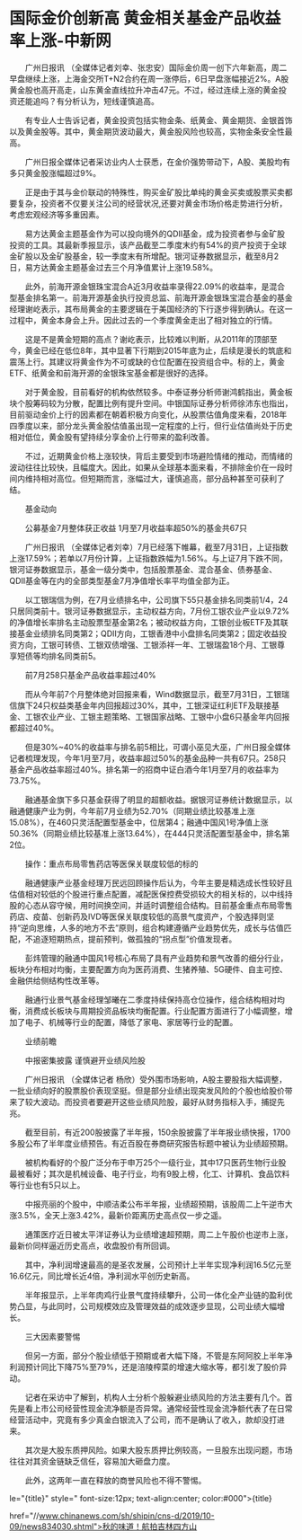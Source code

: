 # 国际金价创新高 黄金相关基金产品收益率上涨-中新网

　　广州日报讯 （全媒体记者刘幸、张忠安）国际金价周一创下六年新高，周二早盘继续上涨，上海金交所T+N2合约在周一涨停后，6日早盘涨幅接近2%。A股黄金股也高开高走，山东黄金直线拉升冲击47元。不过，经过连续上涨的黄金投资还能追吗？有分析认为，短线谨慎追高。

　　有专业人士告诉记者，黄金投资包括实物金条、纸黄金、黄金期货、金银首饰以及黄金股等。其中，黄金期货波动最大，黄金股风险也较高，实物金条安全性最高。

　　广州日报全媒体记者采访业内人士获悉，在金价强势带动下，A股、美股均有多只黄金股涨幅超过9%。

　　正是由于其与金价联动的特殊性，购买金矿股比单纯的黄金买卖或股票买卖都要复杂，投资者不仅要关注公司的经营状况,还要对黄金市场价格走势进行分析，考虑宏观经济等多重因素。

　　易方达黄金主题基金作为可以投向境外的QDII基金，成为投资者参与金矿股投资的工具。其最新季报显示，该产品截至二季度末约有54%的资产投资于全球金矿股以及金矿股基金，较一季度末有所增配。银河证券数据显示，截至8月2日，易方达黄金主题基金过去三个月净值累计上涨19.58%。

　　此外，前海开源金银珠宝混合A近3月收益率录得22.09%的收益率，是混合型基金排名第一。前海开源基金执行投资总监、前海开源金银珠宝混合基金的基金经理谢屹表示，其布局黄金的主要逻辑在于美国经济的下行逐步得到确认。在这一过程中，黄金本身会上升。因此过去的一个季度黄金走出了相对独立的行情。

　　这是不是黄金短期的高点？谢屹表示，比较难以判断，从2011年的顶部至今，黄金已经在低位8年，其中显著下行期到2015年底为止，后续是漫长的筑底和震荡上行。其建议将黄金作为不可或缺的仓位配置在投资组合中。标的上，黄金ETF、纸黄金和前海开源的金银珠宝基金都是很好的选择。

　　对于黄金股，目前看好的机构依然较多。中泰证券分析师谢鸿鹤指出，黄金板块个股筹码较为分散，配置比例有提升空间。中银国际证券分析师徐沛东也指出，目前驱动金价上行的因素都在朝着积极方向变化，从股票估值角度来看，2018年四季度以来，部分龙头黄金股估值虽出现一定程度的上行，但行业估值尚处于历史相对低位，黄金股有望持续分享金价上行带来的盈利改善。

　　不过，近期黄金价格上涨较快，背后主要受到市场避险情绪的推动，而情绪的波动往往比较快，且幅度大。因此，如果从全球基本面来看，不排除金价在一段时间内维持相对高位。但短期而言，涨幅过大，谨慎追高，部分品种甚至可获利了结。

　　基金动向

　　公募基金7月整体获正收益 1月至7月收益率超50%的基金共67只

　　广州日报讯 （全媒体记者刘幸）7月已经落下帷幕，截至7月31日，上证指数上涨17.59%；若单以7月份计算，上证指数跌幅为1.56%。与上证7月下跌不同，银河证券数据显示，基金一级分类中，包括股票基金、混合基金、债券基金、QDII基金等在内的全部类型基金7月净值增长率平均值全部为正。

　　以工银瑞信为例，在7月业绩排名中，公司旗下55只基金排名同类前1/4，24只居同类前十。银河证券数据显示，主动权益方向，7月份工银农业产业以9.72%的净值增长率排名主动股票型基金第2名；被动权益方向，工银创业板ETF及其联接基金业绩排名同类第2；QDII方向，工银香港中小盘排名同类第2；固定收益投资方向，工银可转债、工银双债增强、工银添祥一年、工银瑞盈18个月、工银尊享短债等均排名同类前5。

　　前7月258只基金产品收益率超过40%

　　而从今年前7个月整体绝对回报来看，Wind数据显示，截至7月31日，工银瑞信旗下24只权益类基金年内回报超过30%，其中，工银深证红利ETF及联接基金、工银农业产业、工银主题策略、工银国家战略、工银中小盘6只基金年内回报都超过40%。

　　但是30%~40%的收益率与排名前5相比，可谓小巫见大巫，广州日报全媒体记者梳理发现，今年1月至7月，收益率超过50%的基金品种一共有67只。258只基金产品收益率超过40%。排名第一的招商中证白酒今年1月至7月的收益率为73.75%。

　　融通基金旗下多只基金获得了明显的超额收益。据银河证券统计数据显示，以融通健康产业为例，今年前7月业绩为52.70%（同期业绩比较基准上涨15.08%），在460只灵活配置型基金中，位居第4；融通中国风1号净值上涨50.36%（同期业绩比较基准上涨13.64%），在444只灵活配置型基金中，排名第2位。

　　操作：重点布局零售药店等医保关联度较低的标的

　　融通健康产业基金经理万民远回顾操作后认为，今年主要是精选成长性较好且估值相对较低的个股进行重点配置，减配医保控费受损较大的相关标的，以中线持股的心态从容守候，用时间换空间，并适时调整组合结构。目前基金重点布局零售药店、疫苗、创新药及IVD等医保关联度较低的高景气度资产，个股选择则坚持“逆向思维，人多的地方不去”原则，组合构建遵循产业趋势优先，成长与估值匹配，不追逐短期热点，提前预判，做孤独的“拐点型”价值发现者。

　　彭炜管理的融通中国风1号核心布局了具有产业趋势和景气改善的细分行业，板块分布相对均衡，主要配置方向为医药消费、生猪养殖、5G硬件、自主可控、金融供给侧结构性改革等。

　　融通行业景气基金经理邹曦在二季度持续保持高仓位操作，组合结构相对均衡，消费成长板块与周期投资品板块均衡配置。行业配置方面进行了小幅调整，增加了电子、机械等行业的配置，降低了家电、家居等行业的配置。

　　业绩前瞻

　　中报密集披露 谨慎避开业绩风险股

　　广州日报讯 （全媒体记者 杨欣）受外围市场影响，A股主要股指大幅调整，一批业绩向好的股票股价表现坚挺。但是部分业绩出现突发风险的个股也给股价带来了较大波动。而投资者要避开这些业绩风险股，最好从财务指标入手，捕捉先兆。

　　截至目前，有近200股披露了半年报，150余股披露了半年报业绩快报，1700多股公布了半年度业绩预告。有近百股在券商研究报告标题中被认为业绩超预期。

　　被机构看好的个股广泛分布于申万25个一级行业，其中17只医药生物行业股最被看好；其次是机械设备、电子行业，均有9股上榜，化工、计算机、食品饮料等行业也有5只以上。

　　中报亮丽的个股中，中顺洁柔公布半年报，业绩超预期，该股周二上午逆市大涨3.5%，全天上涨3.42%，最新价距离历史高点仅一步之遥。

　　通策医疗近日被太平洋证券认为业绩增速超预期，周二上午股价也逆市上涨，最新价同样逼近历史高点，收盘股价有所回调。

　　其中，净利润增速最高的是圣农发展，公司预计上半年实现净利润16.5亿元至16.6亿元，同比增长近4倍，净利润水平创历史新高。

　　半年报显示，上半年肉鸡行业景气度持续攀升，公司一体化全产业链的盈利优势凸显，与此同时，公司规模效应及管理效益的成效逐步显现，公司业绩大幅增长。

　　三大因素要警惕

　　但另一方面，部分个股业绩低于预期或者大幅下降，不管是东阿阿胶上半年净利润预计同比下降75%至79%，还是涪陵榨菜的增速大缩水等，都引发了股价异动。

　　记者在采访中了解到，机构人士分析个股躲避业绩风险的方法主要有几个。首先是看上市公司经营性现金流净额是否异常。通常经营性现金流净额代表了在日常经营活动中，究竟有多少真金白银流入了公司，而不是确认了收入，款却没打进来。

　　其次是大股东质押风险。如果大股东质押比例较高，一旦股东出现问题，市场往往对其资金链缺乏信任，容易加大砸盘力度。

　　此外，这两年一直在释放的商誉风险也不得不警惕。

le="{title}" style=" font-size:12px; text-align:center; color:#000">{title}

href="//www.chinanews.com/sh/shipin/cns-d/2019/10-09/news834030.shtml">秋的味道！航拍吉林四方山
